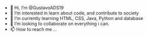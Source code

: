 - 👋 Hi, I’m @GustavoADS19
- 👀 I’m interested in learn about code, and contribute to society
- 🌱 I’m currently learning HTML, CSS, Java, Python and database
- 💞️ I’m looking to collaborate on everything i can.
- 📫 How to reach me ...

<!---
GustavoADS19/GustavoADS19 is a ✨ special ✨ repository because its `README.md` (this file) appears on your GitHub profile.
You can click the Preview link to take a look at your changes.
--->
